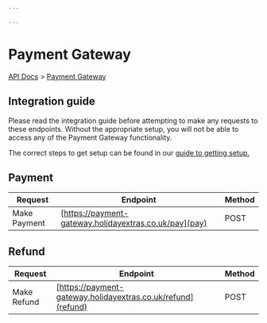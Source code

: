 ```yaml
---

---
```


# Payment Gateway

[API Docs](/index) > [Payment Gateway](index)

## Integration guide

Please read the integration guide before attempting to make any requests to these endpoints. Without the appropriate setup, you will not be able to access any of the Payment Gateway functionality.

The correct steps to get setup can be found in our [guide to getting setup.](integration)

## Payment

| Request | Endpoint | Method |
| ------- | -------- | ------ |
| Make Payment | [https://payment-gateway.holidayextras.co.uk/pay](pay) | POST |

## Refund

| Request | Endpoint | Method |
| ------- | -------- | ------ |
| Make Refund | [https://payment-gateway.holidayextras.co.uk/refund](refund) | POST |

